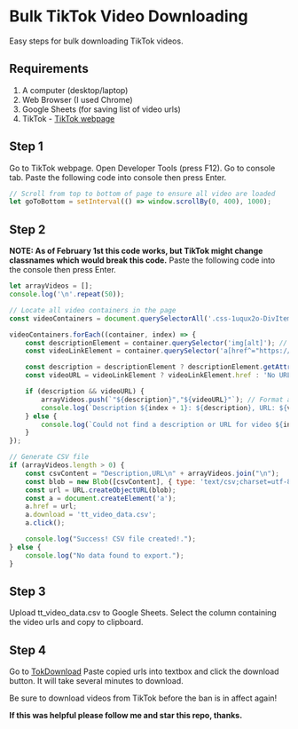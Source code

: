 # Bulk TikTok Video Downloading

 Easy steps for bulk downloading TikTok videos.

## Requirements

1. A computer (desktop/laptop)
2. Web Browser (I used Chrome)
3. Google Sheets (for saving list of video urls)
4. TikTok - [TikTok webpage](https://tiktok.com)

## Step 1

Go to TikTok webpage. Open Developer Tools (press F12). Go to console tab.
Paste the following code into console then press Enter.

```javascript
// Scroll from top to bottom of page to ensure all video are loaded
let goToBottom = setInterval(() => window.scrollBy(0, 400), 1000);
```

## Step 2

**NOTE: As of February 1st this code works, but TikTok might change classnames which would break this code.**
Paste the following code into the console then press Enter.

```javascript
let arrayVideos = [];
console.log('\n'.repeat(50));

// Locate all video containers in the page
const videoContainers = document.querySelectorAll('.css-1uqux2o-DivItemContainerV2'); // This miay need to be changed

videoContainers.forEach((container, index) => {
    const descriptionElement = container.querySelector('img[alt]'); // Locate <img> tag that has alt attribute with description
    const videoLinkElement = container.querySelector('a[href^="https://www.tiktok.com/"]'); // Find the <a> tag with the video URL

    const description = descriptionElement ? descriptionElement.getAttribute('alt').trim() : 'No description'; // Extract description if it exists
    const videoURL = videoLinkElement ? videoLinkElement.href : 'No URL'; // Extract URL or default

    if (description && videoURL) {
        arrayVideos.push(`"${description}","${videoURL}"`); // Format as CSV
        console.log(`Description ${index + 1}: ${description}, URL: ${videoURL}`);
    } else {
        console.log(`Could not find a description or URL for video ${index + 1}.`);
    }
});

// Generate CSV file
if (arrayVideos.length > 0) {
    const csvContent = "Description,URL\n" + arrayVideos.join("\n");
    const blob = new Blob([csvContent], { type: 'text/csv;charset=utf-8;' });
    const url = URL.createObjectURL(blob);
    const a = document.createElement('a');
    a.href = url;
    a.download = 'tt_video_data.csv';
    a.click();

    console.log("Success! CSV file created!.");
} else {
    console.log("No data found to export.");
}
```

## Step 3

Upload tt_video_data.csv to Google Sheets. Select the column containing the video urls and copy to clipboard.

## Step 4

Go to [TokDownload](https://www.tokdownload.com) Paste copied urls into textbox and click the download button.
It will take several minutes to download.

Be sure to download videos from TikTok before the ban is in affect again!

**If this was helpful please follow me and star this repo, thanks.**
